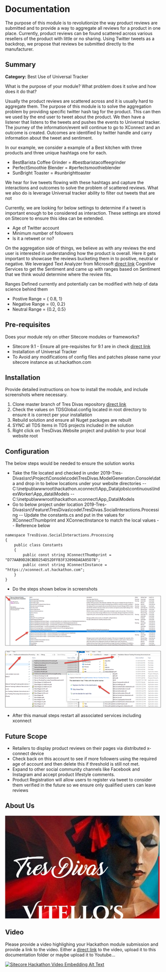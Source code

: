 # Documentation

The purpose of this module is to revolutionize the way product reviews are submitted and to provide a way to aggregate all reviews for a product in one place. Currently, product reviews can be found scattered across various resellers of the product with little or no sharing.
Using Twitter tweets as a backdrop, we propose that reviews be submitted directly to the manufacturer.

## Summary

**Category:** Best Use of Universal Tracker

What is the purpose of your module? What problem does it solve and how does it do that?

Usually the product reviews are scattered across and it is usually hard to aggregate them.  The purpose of this module is to solve the aggregation problem by providing specific twitter hash tag for the product.
This can then we used by the end user to tweet about the product.  We then have a listener that listens to the tweets and pushes the events to Universal tracker. 
The journey of the information/event will continue to go to XConnect and an outcome is created. Outcomes are identified by twitter handle and carry information about the tweet and sentiment. 

In our example, we consider a example of a Best kitchen with three products and three unique hashtags one for each. 

 - BestBarista Coffee Grinder = #bestbaristacoffeegrinder
 - PerfectSmoothie Blender = #perfectsmoothieblender
 - SunBright Toaster = #sunbrighttoaster

We hear for live tweets flowing with these hashtags and capture the interactions and outcomes to solve the problem of scattered reviews.
What we also do is leverage Universal tracker ability to filter out tweets that are not 

Currently, we are looking for below settings to determine if a tweet is important enough to be considered as interaction.  These settings are stored on Sitecore to ensure this idea can be extended.

- Age of Twitter account
- Minimum number of followers
- Is it a retweet or no?

On the aggregation side of things, we believe as with any reviews the end user is interested in understanding how the product is overall. 
Here it gets important to showcase the reviews bucketing them in to positive, neutral or negative.  We leveraged Text Analyzer from Microsoft [direct link](https://azure.microsoft.com/en-us/services/cognitive-services/text-analytics/) Cognitive Services to get the Sentiment and came up with ranges based on Sentiment that we think would determine where the review fits.

Ranges Defined currently and potentially can be modified with help of data science behind them


- Postive Range  = { 0.8, 1}
- Negative Range = {0, 0.2}
- Neutral Range = {0.2, 0.5}
         
         

## Pre-requisites

Does your module rely on other Sitecore modules or frameworks?

- Sitecore 9.1 - Ensure all pre-requisites for 9.1 are in check [direct link](https://dev.sitecore.net/Downloads/Sitecore_Experience_Platform/91/Sitecore_Experience_Platform_91_Initial_Release.aspx)
- Installation of Universal Tracker 
- To Avoid any modifications of config files and patches please name your sitecore instance as ut.hackathon.com


## Installation

Provide detailed instructions on how to install the module, and include screenshots where necessary.

1. Clone master branch of Tres Divas repository [direct link](https://github.com/Sitecore-Hackathon/2019-Tres-Divas.git)
2. Check the values on TDSGlobal.config located in root directory to ensure it is correct per your installation
3. Rebuild solution and ensure all Nuget packages are rebuilt
4. SYNC all TDS items in TDS projects included in the solution
5. Right click on TresDivas.Website project and publish to your local website root

## Configuration

The below steps would be needed to ensure the solution works 

- Take the file located and checked in under 2019-Tres-Divas\src\Project\Console\code\TresDivas.ModelGeneration.Console\data and drop in to below locations under your website directories
    --C:\inetpub\wwwroot\hackathon.xconnect\App_Data\jobs\continuous\IndexWorker\App_data\Models
    --C:\inetpub\wwwroot\hackathon.xconnect\App_Data\Models
- Go to below project under location 2019-Tres-Divas\src\Feature\TresDivas\code\TresDivas.SocialInteractions.Processing 
    -- Update the constants.cs and put in the values for XConnectThumbprint and XConnectInstance to match the local values
    -- Reference below
```
namespace TresDivas.SocialInteractions.Processing
{
    public class Constants
    {
        public const string XConnectThumbprint = "D77AAB9D28CBDD254D52DFFB3F32096DAEA05D7B";
        public const string XConnectInstance = "https://xconnect.ut.hackathon.com";
    }
}
```
- Do the steps shown below in screenshots 

![Services](images/Services.png?raw=true "Service Change")

![Folder Swap](images/FolderSwap.png?raw=true "Folder Swap")

- After this manual steps restart all associated services including xconnect

## Future Scope

- Retailers to display product reviews on their pages via distributed x-connect device
- Check back on this account to see if more followers using the required age of account and then delete this if threshold is still not met.
- Expand to other social community channels like Facebook and Instagram and accept product lifestyle comments.
- Product Registration will allow users to register via tweet to consider them verified in the future so we ensure only qualified users can leave reviews



## About Us 


![TresDivas](images/TresDivas.jpg?raw=true "TresDivas Logo")


## Video

Please provide a video highlighing your Hackathon module submission and provide a link to the video. Either a [direct link](https://www.youtube.com/watch?v=EpNhxW4pNKk) to the video, upload it to this documentation folder or maybe upload it to Youtube...

[![Sitecore Hackathon Video Embedding Alt Text](https://img.youtube.com/vi/EpNhxW4pNKk/0.jpg)](https://www.youtube.com/watch?v=EpNhxW4pNKk)
